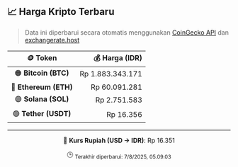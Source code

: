 

<!-- HARGA_KRIPTO -->
## 📈 Harga Kripto Terbaru

> Data ini diperbarui secara otomatis menggunakan [CoinGecko API](https://www.coingecko.com/) dan [exchangerate.host](https://exchangerate.host/)

<div align="center">

| 🪙 Token | 💰 Harga (IDR) |
|:------:|---------------:|
| 🟠 **Bitcoin (BTC)**   | Rp 1.883.343.171 |
| 🔵 **Ethereum (ETH)**  | Rp 60.091.281 |
| 🟣 **Solana (SOL)**    | Rp 2.751.583 |
| 🟢 **Tether (USDT)**   | Rp 16.356 |

---

💱 **Kurs Rupiah (USD → IDR)**: Rp 16.351

🕒 <sub>Terakhir diperbarui: 7/8/2025, 05.09.03</sub>

</div>
<!-- /HARGA_KRIPTO -->